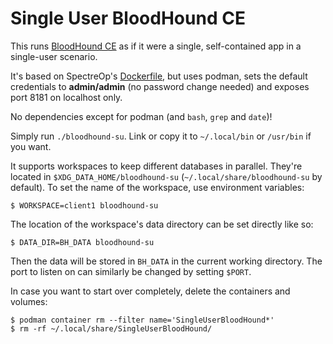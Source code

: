  Single User BloodHound CE
==========================

This runs [BloodHound CE](https://github.com/SpecterOps/BloodHound) as if it
were a single, self-contained app in a single-user scenario.

It's based on SpectreOp's
[Dockerfile](https://github.com/SpecterOps/BloodHound/blob/294dab1f72fb3fcbaf7d010fd7ee9301f6ba78fe/dockerfiles/bloodhound.Dockerfile),
but uses podman, sets the default credentials to **admin/admin** (no password
change needed) and exposes port 8181 on localhost only.

No dependencies except for podman (and `bash`, `grep` and `date`)!

Simply run `./bloodhound-su`. Link or copy it to `~/.local/bin` or
`/usr/bin` if you want.

It supports workspaces to keep different databases in parallel. They're
located in `$XDG_DATA_HOME/bloodhound-su` (`~/.local/share/bloodhound-su` by
default). To set the name of the workspace, use environment variables:

```console
$ WORKSPACE=client1 bloodhound-su
```

The location of the workspace's data directory can be set directly like so:

```console
$ DATA_DIR=BH_DATA bloodhound-su
```

Then the data will be stored in `BH_DATA` in the current working directory.
The port to listen on can similarly be changed by setting `$PORT`.

In case you want to start over completely, delete the containers and volumes:
```console
$ podman container rm --filter name='SingleUserBloodHound*'
$ rm -rf ~/.local/share/SingleUserBloodHound/
```
